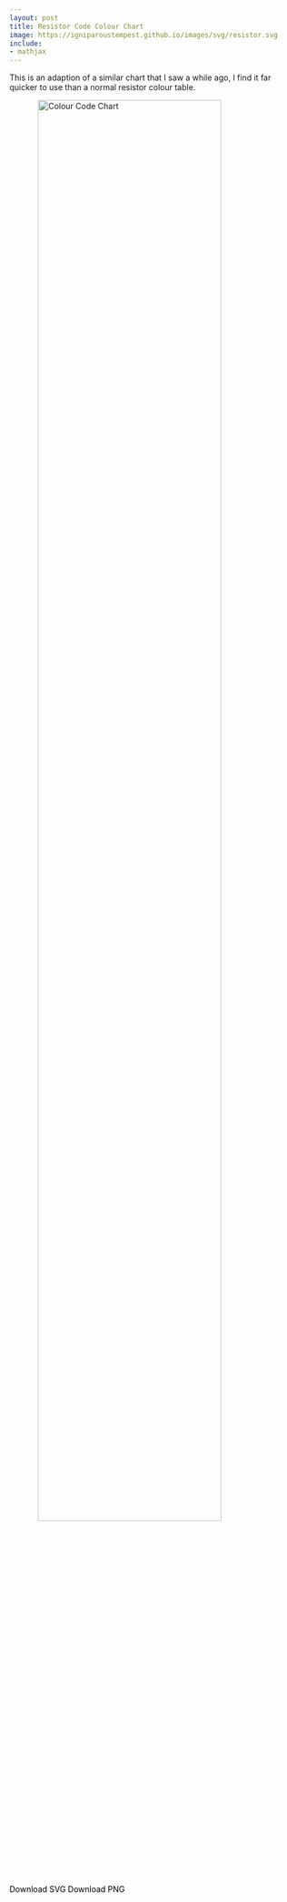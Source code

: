 ```yaml
---
layout: post
title: Resistor Code Colour Chart
image: https://igniparoustempest.github.io/images/svg/resistor.svg
include:
- mathjax
---
```


This is an adaption of a similar chart that I saw a while ago, I find it far quicker to use than a normal resistor colour table.

<img width="80%" style="display: block; margin-left: auto; margin-right: auto;"  title="Colour Code Chart" src="https://igniparoustempest.github.io/images/Resistor%20Colour%20Chart.svg"/>

<style>
a.button {
    -webkit-appearance: button;
    -moz-appearance: button;
    appearance: button;

    text-decoration: none;
    color: initial;
}
</style>

<a href="https://igniparoustempest.github.io/images/Resistor%20Colour%20Chart.svg" class="button" download>Download SVG</a>
<a href="https://igniparoustempest.github.io/images/Resistor%20Colour%20Chart.png" class="button" download>Download PNG</a>